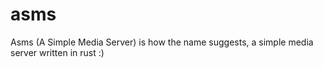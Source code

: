 # asms
Asms (A Simple Media Server) is how the name suggests, a simple media server written in rust :)
